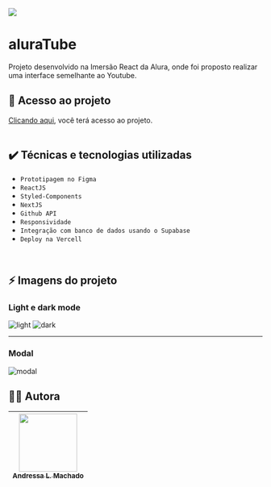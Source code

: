 <a href = "https://portfolio-mu-green.vercel.app/" target="_blank"><img src="https://user-images.githubusercontent.com/31052821/218551551-cf8771b2-d8b3-4f48-b2c1-b43c4fbf7fae.png"></a>

# aluraTube
Projeto desenvolvido na Imersão React da Alura, onde foi proposto realizar uma interface semelhante ao Youtube.

## 📁 Acesso ao projeto
[Clicando aqui](https://aluratube-dun.vercel.app/), você terá acesso ao projeto.
<br><br>

## ✔️ Técnicas e tecnologias utilizadas

- ``Prototipagem no Figma``
- ``ReactJS``
- ``Styled-Components``
- ``NextJS``
- ``Github API``
- ``Responsividade``
- ``Integração com banco de dados usando o Supabase``
- ``Deploy na Vercell``

<br>

## ⚡ Imagens do projeto
### Light e dark mode
![light](https://user-images.githubusercontent.com/31052821/206018674-e582fc0c-0d8d-4efc-be55-f7698fd73256.png)
![dark](https://user-images.githubusercontent.com/31052821/206018767-1ec2ebdc-682e-405a-87f1-fc92362d1fa2.png)

---
### Modal

![modal](https://user-images.githubusercontent.com/31052821/206018827-07461a0e-9cbe-485f-a3de-7c715e18d213.png)

## 👩‍💻 Autora

| [<img src="https://avatars.githubusercontent.com/u/31052821?v=4" width=115><br><sub>Andressa L. Machado</sub>](https://github.com/andressalmachado) |  
| :---: |



